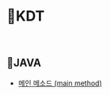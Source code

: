 # 🎹KDT

<br>

## 🎼JAVA

- [메인 메소드 (main method)](https://github.com/GitHub-MSW/KDT/blob/main/JAVA/%EB%A9%94%EC%9D%B8%20%EB%A9%94%EC%86%8C%EB%93%9C%20(main%20method).md) <br>

